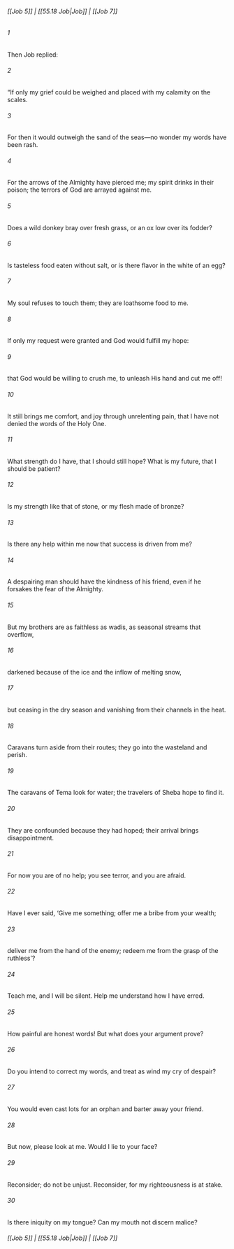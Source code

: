 
###### [[Job 5]] | [[55.18 Job|Job]] | [[Job 7]]

###### 1
Then Job replied:
###### 2
“If only my grief could be weighed and placed with my calamity on the scales.
###### 3
For then it would outweigh the sand of the seas—no wonder my words have been rash.
###### 4
For the arrows of the Almighty have pierced me; my spirit drinks in their poison; the terrors of God are arrayed against me.
###### 5
Does a wild donkey bray over fresh grass, or an ox low over its fodder?
###### 6
Is tasteless food eaten without salt, or is there flavor in the white of an egg?
###### 7
My soul refuses to touch them; they are loathsome food to me.
###### 8
If only my request were granted and God would fulfill my hope:
###### 9
that God would be willing to crush me, to unleash His hand and cut me off!
###### 10
It still brings me comfort, and joy through unrelenting pain, that I have not denied the words of the Holy One.
###### 11
What strength do I have, that I should still hope? What is my future, that I should be patient?
###### 12
Is my strength like that of stone, or my flesh made of bronze?
###### 13
Is there any help within me now that success is driven from me?
###### 14
A despairing man should have the kindness of his friend, even if he forsakes the fear of the Almighty.
###### 15
But my brothers are as faithless as wadis, as seasonal streams that overflow,
###### 16
darkened because of the ice and the inflow of melting snow,
###### 17
but ceasing in the dry season and vanishing from their channels in the heat.
###### 18
Caravans turn aside from their routes; they go into the wasteland and perish.
###### 19
The caravans of Tema look for water; the travelers of Sheba hope to find it.
###### 20
They are confounded because they had hoped; their arrival brings disappointment.
###### 21
For now you are of no help; you see terror, and you are afraid.
###### 22
Have I ever said, ‘Give me something; offer me a bribe from your wealth;
###### 23
deliver me from the hand of the enemy; redeem me from the grasp of the ruthless’?
###### 24
Teach me, and I will be silent. Help me understand how I have erred.
###### 25
How painful are honest words! But what does your argument prove?
###### 26
Do you intend to correct my words, and treat as wind my cry of despair?
###### 27
You would even cast lots for an orphan and barter away your friend.
###### 28
But now, please look at me. Would I lie to your face?
###### 29
Reconsider; do not be unjust. Reconsider, for my righteousness is at stake.
###### 30
Is there iniquity on my tongue? Can my mouth not discern malice?

###### [[Job 5]] | [[55.18 Job|Job]] | [[Job 7]]
